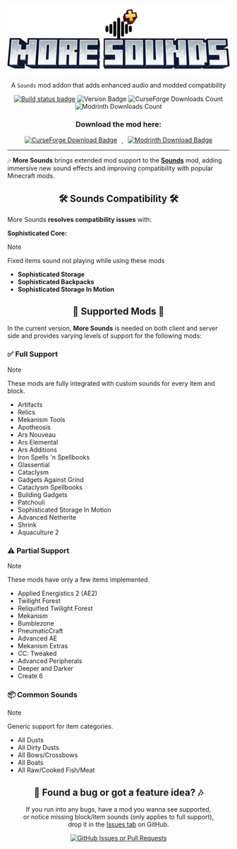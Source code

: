 <div align="center">

<img src="src/main/resources/logo.png" alt="LOGO">

<p>A <code>Sounds</code> mod addon that adds enhanced audio and modded compatibility</p>
<a href="https://github.com/DVOA1/More-Sounds/actions/workflows/build.yml"><img src="https://github.com/DVOA1/More-Sounds/actions/workflows/build.yml/badge.svg" alt="Build status badge"/></a>
<img alt="Version Badge" src="https://img.shields.io/badge/Version-v0.1.1-blue">
<img alt="CurseForge Downloads Count" src="https://img.shields.io/curseforge/dt/1269340?logo=curseforge">
<img alt="Modrinth Downloads Count" src="https://img.shields.io/modrinth/dt/8jvcOd6S?logo=modrinth">
<h3>Download the mod here:</h3>
<a href="https://www.curseforge.com/minecraft/mc-mods/more-sound">
<img alt="CurseForge Download Badge" src="https://img.shields.io/badge/CurseForge-F16436?style=for-the-badge&logo=curseforge&logoColor=ffffff" style="cursor:pointer; margin: 0 10px;">
</a>
<a href="https://modrinth.com/mod/more-sounds">
<img alt="Modrinth Download Badge" src="https://img.shields.io/badge/Modrinth-00AF5C?style=for-the-badge&logo=modrinth&logoColor=ffffff" style="cursor:pointer; margin: 0 10px;">
</a>
<hr>
</div>

🎶 **More Sounds** brings extended mod support to the [**Sounds**](https://github.com/IMB11/Sounds) mod, adding immersive new sound effects and improving compatibility with popular Minecraft mods.

<div align="center">
<h2>🛠 Sounds Compatibility 🛠</h2>
</div>

More Sounds **resolves compatibility issues** with:

**Sophisticated Core:**
> [!NOTE]
> Fixed items sound not playing while using these mods

- **Sophisticated Storage**
- **Sophisticated Backpacks**
- **Sophisticated Storage In Motion**

<div align="center">
<h2>🧩 Supported Mods 🧩</h2>
</div>

In the current version, **More Sounds** is needed on both client and server side and provides varying levels of support for the following mods:

### ✅ Full Support
> [!NOTE]
> These mods are fully integrated with custom sounds for every item and block.

- Artifacts
- Relics
- Mekanism Tools
- Apotheosis
- Ars Nouveau
- Ars Elemental
- Ars Additions
- Iron Spells 'n Spellbooks
- Glassential
- Cataclysm
- Gadgets Against Grind
- Cataclysm Spellbooks
- Building Gadgets
- Patchouli
- Sophisticated Storage In Motion
- Advanced Netherite
- Shrink
- Aquaculture 2

### ⚠️ Partial Support
> [!NOTE]
> These mods have only a few items implemented.

- Applied Energistics 2 (AE2)
- Twilight Forest
- Reliquified Twilight Forest
- Mekanism
- Bumblezone
- PneumaticCraft
- Advanced AE
- Mekanism Extras
- CC: Tweaked
- Advanced Peripherals
- Deeper and Darker
- Create 6

### 📦 Common Sounds
> [!NOTE]
> Generic support for item categories.

- All Dusts
- All Dirty Dusts
- All Bows/Crossbows
- All Boats
- All Raw/Cooked Fish/Meat

<div align="center">
  <h2>🐛 Found a bug or got a feature idea? 🎶</h2>
</div>

<p align="center">
  If you run into any bugs, have a mod you wanna see supported,<br>
  or notice missing block/item sounds (only applies to full support),<br>
  drop it in the <a href="https://github.com/DVOA1/More-Sounds/issues">Issues tab</a> on GitHub.
</p>

<div align="center">
  <a href="https://github.com/DVOA1/More-Sounds/issues?q=sort%3Aupdated-desc+is%3Aissue+is%3Aopen">
    <img alt="GitHub Issues or Pull Requests" src="https://img.shields.io/github/issues/DVOA1/More-Sounds?style=flat-square&logo=github&color=dark-green">
  </a>
</div>

